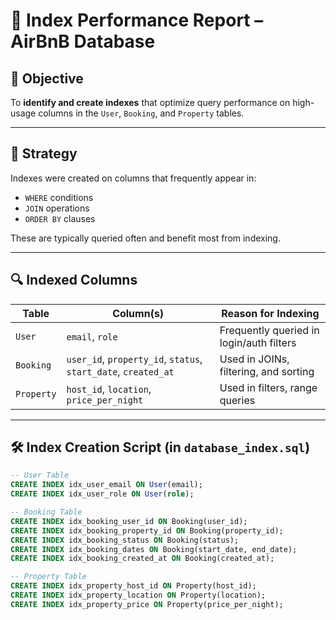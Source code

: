 
# 🚀 Index Performance Report – AirBnB Database

## 📌 Objective

To **identify and create indexes** that optimize query performance on high-usage columns in the `User`, `Booking`, and `Property` tables.

---

## 🧠 Strategy

Indexes were created on columns that frequently appear in:

- `WHERE` conditions
- `JOIN` operations
- `ORDER BY` clauses

These are typically queried often and benefit most from indexing.

---

## 🔍 Indexed Columns

| Table     | Column(s)                | Reason for Indexing                       |
|-----------|--------------------------|-------------------------------------------|
| `User`    | `email`, `role`          | Frequently queried in login/auth filters |
| `Booking` | `user_id`, `property_id`, `status`, `start_date`, `created_at` | Used in JOINs, filtering, and sorting    |
| `Property`| `host_id`, `location`, `price_per_night` | Used in filters, range queries            |

---

## 🛠 Index Creation Script (in `database_index.sql`)

```sql
-- User Table
CREATE INDEX idx_user_email ON User(email);
CREATE INDEX idx_user_role ON User(role);

-- Booking Table
CREATE INDEX idx_booking_user_id ON Booking(user_id);
CREATE INDEX idx_booking_property_id ON Booking(property_id);
CREATE INDEX idx_booking_status ON Booking(status);
CREATE INDEX idx_booking_dates ON Booking(start_date, end_date);
CREATE INDEX idx_booking_created_at ON Booking(created_at);

-- Property Table
CREATE INDEX idx_property_host_id ON Property(host_id);
CREATE INDEX idx_property_location ON Property(location);
CREATE INDEX idx_property_price ON Property(price_per_night);

